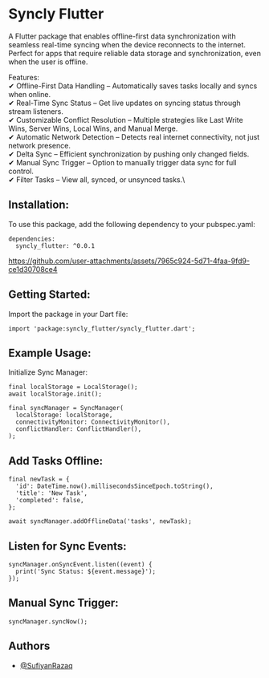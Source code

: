 
# Syncly Flutter

A Flutter package that enables offline-first data synchronization with seamless real-time syncing when the device reconnects to the internet. Perfect for apps that require reliable data storage and synchronization, even when the user is offline.

Features:\
✔ Offline-First Data Handling – Automatically saves tasks locally and syncs when online.\
✔ Real-Time Sync Status – Get live updates on syncing status through stream listeners.\
✔ Customizable Conflict Resolution – Multiple strategies like Last Write Wins, Server Wins, Local Wins, and Manual Merge.\
✔ Automatic Network Detection – Detects real internet connectivity, not just network presence.\
✔ Delta Sync – Efficient synchronization by pushing only changed fields.\
✔ Manual Sync Trigger – Option to manually trigger data sync for full control.\
✔ Filter Tasks – View all, synced, or unsynced tasks.\


## Installation:
To use this package, add the following dependency to your pubspec.yaml:
```
dependencies:
  syncly_flutter: ^0.0.1

```

https://github.com/user-attachments/assets/7965c924-5d71-4faa-9fd9-ce1d30708ce4


## Getting Started:
Import the package in your Dart file:

```
import 'package:syncly_flutter/syncly_flutter.dart';

```

## Example Usage:
Initialize Sync Manager:
```
final localStorage = LocalStorage();
await localStorage.init();

final syncManager = SyncManager(
  localStorage: localStorage,
  connectivityMonitor: ConnectivityMonitor(),
  conflictHandler: ConflictHandler(),
);

```

## Add Tasks Offline:
```
final newTask = {
  'id': DateTime.now().millisecondsSinceEpoch.toString(),
  'title': 'New Task',
  'completed': false,
};

await syncManager.addOfflineData('tasks', newTask);

```

## Listen for Sync Events:
```
syncManager.onSyncEvent.listen((event) {
  print('Sync Status: ${event.message}');
});

```

## Manual Sync Trigger:
```
syncManager.syncNow();

```

## Authors

- [@SufiyanRazaq](https://github.com/SufiyanRazaq/syncly_flutter)

